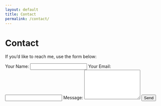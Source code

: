 ```yaml
---
layout: default
title: Contact
permalink: /contact/
---
```


<h1>Contact</h1>
<p>If you’d like to reach me, use the form below:</p>

<form action="https://formspree.io/f/xkgqovlz" method="POST">
  <label>
    Your Name:
    <input type="text" name="name" required>
  </label>
  <label>
    Your Email:
    <input type="email" name="_replyto" required>
  </label>
  <label>
    Message:
    <textarea name="message" rows="6" required></textarea>
  </label>
  <button type="submit">Send</button>
</form>
